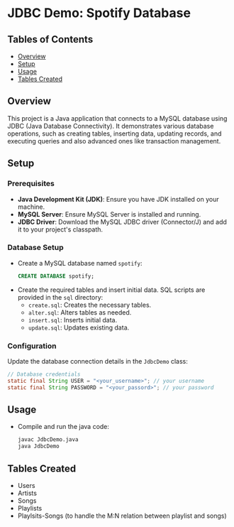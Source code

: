 # JDBC Demo: Spotify Database

## Tables of Contents
- [Overview](#overview)
- [Setup](#setup)
- [Usage](#usage)
- [Tables Created](#tables-created)

## Overview

This project is a Java application that connects to a MySQL database using JDBC (Java Database Connectivity). It demonstrates various database operations, such as creating tables, inserting data, updating records, and executing queries and also advanced ones like transaction management.

## Setup

### Prerequisites
- **Java Development Kit (JDK)**: Ensure you have JDK installed on your machine.
- **MySQL Server**: Ensure MySQL Server is installed and running.
- **JDBC Driver**: Download the MySQL JDBC driver (Connector/J) and add it to your project's classpath.

### Database Setup
- Create a MySQL database named `spotify`:
    ```sql
    CREATE DATABASE spotify;
    ```
- Create the required tables and insert initial data. SQL scripts are provided in the `sql` directory:
    - `create.sql`: Creates the necessary tables.
    - `alter.sql`: Alters tables as needed.
    - `insert.sql`: Inserts initial data.
    - `update.sql`: Updates existing data.

### Configuration
Update the database connection details in the `JdbcDemo` class:
```java
// Database credentials
static final String USER = "<your_username>"; // your username
static final String PASSWORD = "<your_passord>"; // your password
```

## Usage
- Compile and run the java code:
  ``` sh
  javac JdbcDemo.java
  java JdbcDemo
  ```
## Tables Created
-  Users
-  Artists
-  Songs
-  Playlists
-  Playlsits-Songs (to handle the M:N relation between playlist and songs)
